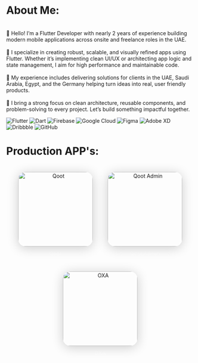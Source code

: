 # About Me:
<br>👋 Hello! I’m a Flutter Developer with nearly 2 years of experience building modern mobile applications across onsite and freelance roles in the UAE.<br><br>📱 I specialize in creating robust, scalable, and visually refined apps using Flutter. Whether it’s implementing clean UI/UX or architecting app logic and state management, I aim for high performance and maintainable code.<br><br>💼 My experience includes delivering solutions for clients in the UAE, Saudi Arabia, Egypt, and the Germany helping turn ideas into real, user friendly products.<br><br>🚀 I bring a strong focus on clean architecture, reusable components, and problem-solving to every project. Let’s build something impactful together.


![Flutter](https://img.shields.io/badge/Flutter-%2302569B.svg?style=plastic&logo=Flutter&logoColor=white) ![Dart](https://img.shields.io/badge/dart-%230175C2.svg?style=plastic&logo=dart&logoColor=white) ![Firebase](https://img.shields.io/badge/firebase-%23039BE5.svg?style=plastic&logo=firebase) ![Google Cloud](https://img.shields.io/badge/GoogleCloud-%234285F4.svg?style=plastic&logo=google-cloud&logoColor=white) ![Figma](https://img.shields.io/badge/figma-%23F24E1E.svg?style=plastic&logo=figma&logoColor=white) ![Adobe XD](https://img.shields.io/badge/Adobe%20XD-470137?style=plastic&logo=Adobe%20XD&logoColor=#FF61F6) ![Dribbble](https://img.shields.io/badge/Dribbble-EA4C89?style=plastic&logo=dribbble&logoColor=white) ![GitHub](https://img.shields.io/badge/github-%23121011.svg?style=plastic&logo=github&logoColor=white)


# Production APP's:

<div align="center" style="display: flex; justify-content: center; gap: 40px; flex-wrap: wrap; padding: 20px;">

  <!-- Qoot -->
  <div style="text-align: center;">
    <a href="https://play.google.com/store/apps/details?id=com.example.app1" target="_blank" style="text-decoration: none;">
      <img src="https://play-lh.googleusercontent.com/zIKI5uYSwcx9ym8lktnCDpDe0kdH1aw-kQer5NyflPSBcvgBFF0K3kA68w304jH8NKmX=w480-h960-rw" 
           alt="Qoot" 
           width="200" 
           style="border-radius: 20px; box-shadow: 0 4px 30px rgba(0, 0, 0, 0.2); backdrop-filter: blur(5px);"/>
      <div style="margin-top: 10px; font-weight: bold; color: #ffffffcc;">Qoot</div>
    </a>
  </div>

  <!-- Qoot Admin -->
  <div style="text-align: center;">
    <a href="https://github.com/yourusername/app2" target="_blank" style="text-decoration: none;">
      <img src="https://play-lh.googleusercontent.com/6qlqqZUPe8r40vARk5abR8B4wuTTmP7zAie8iQdjXVOjpIBXEDVUAZ3ejLxAqgxRtA=w480-h960-rw" 
           alt="Qoot Admin" 
           width="200" 
           style="border-radius: 20px; box-shadow: 0 4px 30px rgba(0, 0, 0, 0.2); backdrop-filter: blur(5px);"/>
      <div style="margin-top: 10px; font-weight: bold; color: #ffffffcc;">Qoot Admin</div>
    </a>
  </div>

  <!-- OXA -->
  <div style="text-align: center;">
    <a href="https://example.com/demo/app3" target="_blank" style="text-decoration: none;">
      <img src="https://play-lh.googleusercontent.com/KTLbxx5TQyjNRCn4YKdtjC6b5Vk9RAELgTqtAduUPThvZxaeP6r0M3FpeUZSYuJutBuu=w480-h960-rw" 
           alt="OXA" 
           width="200" 
           style="border-radius: 20px; box-shadow: 0 4px 30px rgba(0, 0, 0, 0.2); backdrop-filter: blur(5px);"/>
      <div style="margin-top: 10px; font-weight: bold; color: #ffffffcc;">OXA</div>
    </a>
  </div>

</div>

